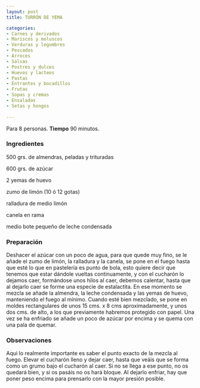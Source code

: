 ```yaml
---
layout: post
title: TURRÓN DE YEMA

categories:
- Carnes y derivados
- Mariscos y moluscos
- Verduras y legumbres
- Pescados
- Arroces
- Salsas
- Postres y dulces
- Huevos y lacteos
- Pastas
- Entrantes y bocadillos
- Frutas
- Sopas y cremas
- Ensaladas
- Setas y hongos
 
---
```

Para 8 personas.
<b>Tiempo</b> 90 minutos.

<h3>Ingredientes</h3>

500 grs. de almendras, peladas y trituradas

600 grs. de azúcar

2 yemas de huevo

zumo de limón (10 ó 12 gotas)

ralladura de medio limón

canela en rama

medio bote pequeño de leche condensada

<h3>Preparación</h3>

Deshacer el azúcar con un poco de agua, para que quede muy fino, se le añade el zumo de limón, la ralladura y la canela, se pone en el fuego hasta que esté lo que en pastelería es punto de bola, esto quiere decir que tenemos que estar dándole vueltas continuamente, y con el cucharón lo dejamos caer, formándose unos hilos al caer, debemos calentar, hasta que al dejarlo caer se forme una especie de estalactita. En ese momento se mezcla se añade la almendra, la leche condensada y las yemas de huevo, manteniendo el fuego al mínimo. Cuando esté bien mezclado, se pone en moldes rectangulares de unos 15 cms. x 8 cms aproximadamente, y unos dos cms. de alto, a los que previamente habremos protegido con papel. Una vez se ha enfriado se añade un poco de azúcar por encima y se quema con una pala de quemar.

<h3>Observaciones</h3>

Aqui lo realmente importante es saber el punto exacto de la mezcla al fuego. Elevar el cucharón lleno y dejar caer, hasta que veáis que se forma como un grumo bajo el cucharón al caer. Si no se llega a ese punto, no os quedará bien, y si os pasáis no os hará bloque. Al dejarlo enfriar, hay que poner peso encima para prensarlo con la mayor presión posible.

